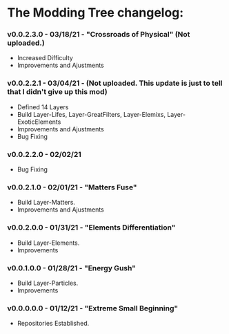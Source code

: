 # The Modding Tree changelog:

### v0.0.2.3.0 - 03/18/21 - "Crossroads of Physical" (Not uploaded.)
- Increased Difficulty
- Improvements and Ajustments

### v0.0.2.2.1 - 03/04/21 - (Not uploaded. This update is just to tell that I didn't give up this mod)
- Defined 14 Layers
- Build Layer-Lifes, Layer-GreatFilters, Layer-Elemixs, Layer-ExoticElements
- Improvements and Ajustments
- Bug Fixing

### v0.0.2.2.0 - 02/02/21
- Bug Fixing

### v0.0.2.1.0 - 02/01/21 - "Matters Fuse"
- Build Layer-Matters.
- Improvements and Ajustments

### v0.0.2.0.0 - 01/31/21 - "Elements Differentiation"
- Build Layer-Elements.
- Improvements

### v0.0.1.0.0 - 01/28/21 - "Energy Gush"
- Build Layer-Particles.
- Improvements

### v0.0.0.0.0 - 01/12/21 - "Extreme Small Beginning"
- Repositories Established.
